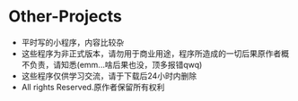 # Other-Projects
- 平时写的小程序，内容比较杂
- 这些程序为非正式版本，请勿用于商业用途，程序所造成的一切后果原作者概不负责，请知悉(emm...啥后果也没，顶多报错qwq)
- 这些程序仅供学习交流，请于下载后24小时内删除
- All rights Reserved.原作者保留所有权利
